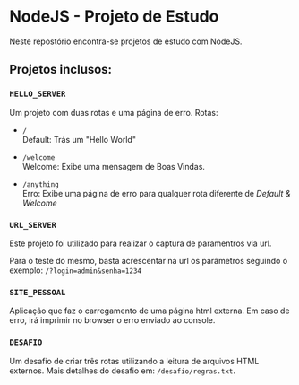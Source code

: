 # NodeJS - Projeto de Estudo

Neste repostório encontra-se projetos de estudo com NodeJS.

## Projetos inclusos:

### `HELLO_SERVER`  
Um projeto com duas rotas e uma página de erro. Rotas:
* `/`<br>
Default: Trás um "Hello World"

* `/welcome` <br>
Welcome: Exibe uma mensagem de Boas Vindas.

* `/anything`<br>
Erro: Exibe uma página de erro para qualquer rota diferente de <i>Default & Welcome</i>

### `URL_SERVER`
Este projeto foi utilizado para realizar o captura de paramentros via url.

Para o teste do mesmo, basta acrescentar na url os parâmetros seguindo o exemplo:
<code>/?login=admin&senha=1234</code>

### `SITE_PESSOAL`
Aplicação que faz o carregamento de uma página html externa.
Em caso de erro, irá imprimir no browser o erro enviado ao console.

### `DESAFIO`
Um desafio de criar três rotas utilizando a leitura de arquivos HTML externos. Mais detalhes do desafio em: `/desafio/regras.txt`.